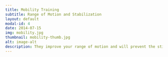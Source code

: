 ```yaml
---
title: Mobility Training
subtitle: Range of Motion and Stabilization
layout: default
modal-id: 4
date: 2014-07-15
img: mobility.jpg
thumbnail: mobility-thumb.jpg
alt: image-alt
description: They improve your range of motion and will prevent the stiffness that comes with muscle build-up and strength training. Mobility exercises can also keep problems like back ache, knee pain, and other such problems away.
---
```


